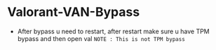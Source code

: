 # Valorant-VAN-Bypass
- After bypass u need to restart, after restart make sure u have TPM bypass and then open val 
```NOTE : This is not TPM bypass```
